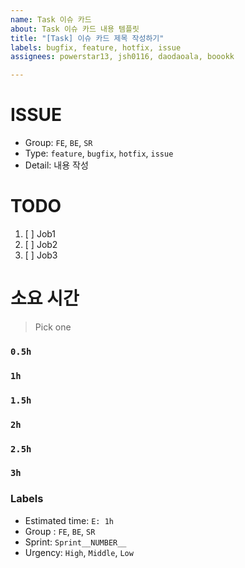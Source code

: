 ```yaml
---
name: Task 이슈 카드
about: Task 이슈 카드 내용 템플릿
title: "[Task] 이슈 카드 제목 작성하기"
labels: bugfix, feature, hotfix, issue
assignees: powerstar13, jsh0116, daodaoala, boookk

---
```


# ISSUE
- Group:  `FE`, `BE`, `SR`
- Type: `feature`, `bugfix`, `hotfix`, `issue`
- Detail: 내용 작성

# TODO
1. [ ] Job1
2. [ ] Job2
3. [ ] Job3

# 소요 시간
> Pick one
### `0.5h`
### `1h`
### `1.5h`
### `2h`
### `2.5h`
### `3h`

### Labels
- Estimated time: `E: 1h`
- Group : `FE`, `BE`, `SR`
- Sprint: `Sprint__NUMBER__`
- Urgency: `High`, `Middle`, `Low`
